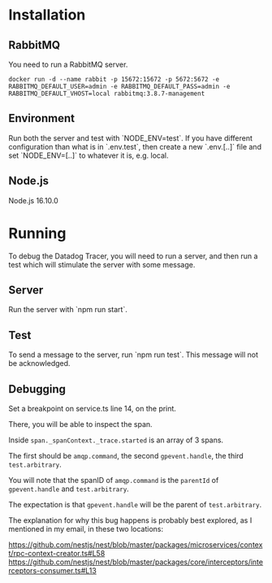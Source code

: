 <h1>Installation</h1>
<h2>RabbitMQ</h2>
You need to run a RabbitMQ server.

`docker run -d --name rabbit -p 15672:15672 -p 5672:5672 -e RABBITMQ_DEFAULT_USER=admin -e RABBITMQ_DEFAULT_PASS=admin -e RABBITMQ_DEFAULT_VHOST=local rabbitmq:3.8.7-management`

<h2>Environment</h2>
Run both the server and test with `NODE_ENV=test`. If you have
different configuration than what is in `.env.test`, then create
a new `.env.[..]` file and set `NODE_ENV=[..]` to whatever it
is, e.g. local.

<h2>Node.js</h2>
Node.js 16.10.0

<h1>Running</h1>
To debug the Datadog Tracer, you will need to run a server,
and then run a test which will stimulate the server with some
message.

<h2>Server</h2>
Run the server with `npm run start`.

<h2>Test</h2>
To send a message to the server, run `npm run test`.
This message will not be acknowledged.

<h2>Debugging</h2>
Set a breakpoint on service.ts line 14, on the print.

There, you will be able to inspect the span.

Inside `span._spanContext._trace.started` is an array of 3 spans.

The first should be `amqp.command`, the second `gpevent.handle`,
the third `test.arbitrary`.

You will note that the spanID of `amqp.command` is the
`parentId` of `gpevent.handle` and `test.arbitrary`.

The expectation is that `gpevent.handle` will be the parent of
`test.arbitrary`. 

The explanation for why this bug happens is probably best explored,
as I mentioned in my email, in these two locations:

https://github.com/nestjs/nest/blob/master/packages/microservices/context/rpc-context-creator.ts#L58
https://github.com/nestjs/nest/blob/master/packages/core/interceptors/interceptors-consumer.ts#L13
